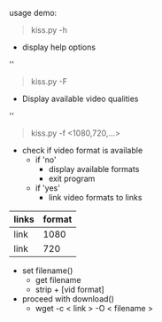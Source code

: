 usage demo:

  > kiss.py -h
  + display help options

''
  > kiss.py -F
  + Display available video qualities

''  
  > kiss.py -f <1080,720,...>
  + check if video format is available
    * if 'no'
      * display available formats
      * exit program
    + if 'yes'
      * link video formats to links

| links    | format |
| -------- | -------- |
| link   | 1080      |
| link   | 720   |

* set filename()
  * get filename
  * strip + [vid format]
* proceed with download()
  * wget -c < link > -O < filename >
